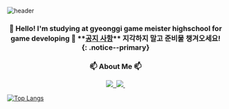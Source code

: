 ![header](https://capsule-render.vercel.app/api?type=waving&color=7F7FD5&text=%20Wonseok's&nbsp;Github%20%20&height=175&fontSize=65&fontColor=ffffff)

<h3 align="center">👋 Hello! I'm studying at gyeonggi game meister highschool for game developing
🌝 **<u>공지 사항</u>** 지각하지 말고 준비물 챙겨오세요!
{: .notice--primary} 

<h3 align="center">📫 About Me 📫</h3>
<div align="center">
  <a href="https://velog.io/@oka1313">
    <img src="https://img.shields.io/badge/Velog-1EBC8F?style=for-the-badge&logo=velog&logoColor=white" />&nbsp
  </a>
  <a href="mailto:oka1313@gmail.com">
    <img
      src="https://img.shields.io/badge/oka1313@gmail.com-D14836?style=for-the-badge&logo=gmail&logoColor=white"/>&nbsp
  </a>
</div>

[![Top Langs](https://github-readme-stats.vercel.app/api/top-langs/?username=chwfi&layout=compact)](https://github.com/chwfi/github-readme-stats)
